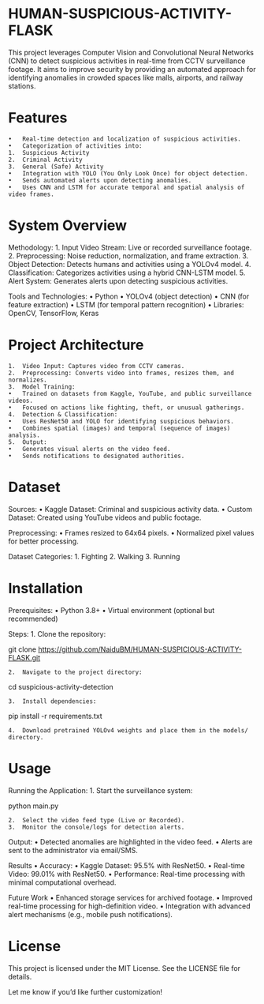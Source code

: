 # HUMAN-SUSPICIOUS-ACTIVITY-FLASK

This project leverages Computer Vision and Convolutional Neural Networks (CNN) to detect suspicious activities in real-time from CCTV surveillance footage. It aims to improve security by providing an automated approach for identifying anomalies in crowded spaces like malls, airports, and railway stations.

# Features
	•	Real-time detection and localization of suspicious activities.
	•	Categorization of activities into:
	1.	Suspicious Activity
	2.	Criminal Activity
	3.	General (Safe) Activity
	•	Integration with YOLO (You Only Look Once) for object detection.
	•	Sends automated alerts upon detecting anomalies.
	•	Uses CNN and LSTM for accurate temporal and spatial analysis of video frames.

# System Overview

Methodology:
	1.	Input Video Stream: Live or recorded surveillance footage.
	2.	Preprocessing: Noise reduction, normalization, and frame extraction.
	3.	Object Detection: Detects humans and activities using a YOLOv4 model.
	4.	Classification: Categorizes activities using a hybrid CNN-LSTM model.
	5.	Alert System: Generates alerts upon detecting suspicious activities.

Tools and Technologies:
	•	Python
	•	YOLOv4 (object detection)
	•	CNN (for feature extraction)
	•	LSTM (for temporal pattern recognition)
	•	Libraries: OpenCV, TensorFlow, Keras

# Project Architecture
	1.	Video Input: Captures video from CCTV cameras.
	2.	Preprocessing: Converts video into frames, resizes them, and normalizes.
	3.	Model Training:
	•	Trained on datasets from Kaggle, YouTube, and public surveillance videos.
	•	Focused on actions like fighting, theft, or unusual gatherings.
	4.	Detection & Classification:
	•	Uses ResNet50 and YOLO for identifying suspicious behaviors.
	•	Combines spatial (images) and temporal (sequence of images) analysis.
	5.	Output:
	•	Generates visual alerts on the video feed.
	•	Sends notifications to designated authorities.

# Dataset

Sources:
	•	Kaggle Dataset: Criminal and suspicious activity data.
	•	Custom Dataset: Created using YouTube videos and public footage.

Preprocessing:
	•	Frames resized to 64x64 pixels.
	•	Normalized pixel values for better processing.

Dataset Categories:
	1.	Fighting
	2.	Walking
	3.	Running

# Installation

Prerequisites:
	•	Python 3.8+
	•	Virtual environment (optional but recommended)

Steps:
	1.	Clone the repository:

git clone https://github.com/NaiduBM/HUMAN-SUSPICIOUS-ACTIVITY-FLASK.git


	2.	Navigate to the project directory:

cd suspicious-activity-detection


	3.	Install dependencies:

pip install -r requirements.txt


	4.	Download pretrained YOLOv4 weights and place them in the models/ directory.

# Usage

Running the Application:
	1.	Start the surveillance system:

python main.py


	2.	Select the video feed type (Live or Recorded).
	3.	Monitor the console/logs for detection alerts.

Output:
	•	Detected anomalies are highlighted in the video feed.
	•	Alerts are sent to the administrator via email/SMS.

Results
	•	Accuracy:
	•	Kaggle Dataset: 95.5% with ResNet50.
	•	Real-time Video: 99.01% with ResNet50.
	•	Performance: Real-time processing with minimal computational overhead.

Future Work
	•	Enhanced storage services for archived footage.
	•	Improved real-time processing for high-definition video.
	•	Integration with advanced alert mechanisms (e.g., mobile push notifications).

# License

This project is licensed under the MIT License. See the LICENSE file for details.

Let me know if you’d like further customization!

